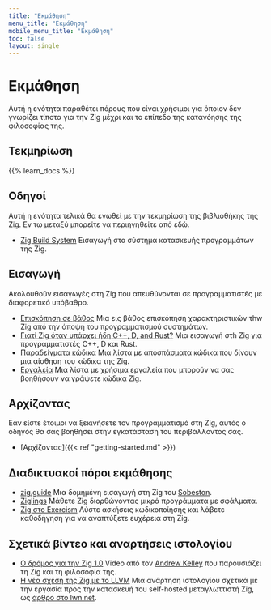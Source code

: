 ```yaml
---
title: "Εκμάθηση"
menu_title: "Εκμάθηση"
mobile_menu_title: "Εκμάθηση"
toc: false
layout: single
---
```


# Εκμάθηση
Αυτή η ενότητα παραθέτει πόρους που είναι χρήσιμοι για όποιον δεν γνωρίζει τίποτα για την Zig μέχρι και το επίπεδο της κατανόησης της φιλοσοφίας της.

## Τεκμηρίωση
{{% learn_docs %}}

## Οδηγοί
Αυτή η ενότητα τελικά θα ενωθεί με την τεκμηρίωση της βιβλιοθήκης της Zig.
Εν τω μεταξύ μπορείτε να περιηγηθείτε από εδώ.

- [Zig Build System](build-system/)
Εισαγωγή στο σύστημα κατασκευής προγραμμάτων της Zig.

## Εισαγωγή
Ακολουθούν εισαγωγές στη Zig που απευθύνονται σε προγραμματιστές με διαφορετικό υπόβαθρο.

- [Επισκόπηση σε βάθος](overview/) 
Mια εις βάθος επισκόπηση χαρακτηριστικών τhw Zig από την άποψη του προγραμματισμού συστημάτων.
- [Γιατί Zig όταν υπάρχει ήδη C++, D, and Rust?](why_zig_rust_d_cpp/) 
Μια εισαγωγή στh Zig για προγραμματιστές C++, D και Rust.
- [Παραδείγματα κώδικα](samples/)
Μια λίστα με αποσπάσματα κώδικα που δίνουν μια αίσθηση του κώδικα της Zig.
- [Εργαλεία](tools/) 
Μια λίστα με χρήσιμα εργαλεία που μπορούν να σας βοηθήσουν να γράψετε κώδικα Zig.


## Αρχίζοντας
Εάν είστε έτοιμοι να ξεκινήσετε τον προγραμματισμό στη Zig, αυτός ο οδηγός θα σας βοηθήσει στην εγκατάσταση του περιβάλλοντος σας.

- [Αρχίζοντας]({{< ref "getting-started.md" >}})  

## Διαδικτυακοί πόροι εκμάθησης
- [zig.guide](https://zig.guide) 
Μια δομημένη εισαγωγή στη Zig του [Sobeston](https://github.com/sobeston).
- [Ziglings](https://ziglings.org) 
Μάθετε Zig διορθώνοντας μικρά προγράμματα με σφάλματα.
- [Zig στο Exercism](https://exercism.org/tracks/zig) 
Λύστε ασκήσεις κωδικοποίησης και λάβετε καθοδήγηση για να αναπτύξετε ευχέρεια στη Zig.

## Σχετικά βίντεο και αναρτήσεις ιστολογίου
- [Ο δρόμος για την Zig 1.0](https://www.youtube.com/watch?v=Gv2I7qTux7g) 
Video από τον [Andrew Kelley](https://andrewkelley.me) που παρουσιάζει τη Zig και τη φιλοσοφία της.
- [Η νέα σχέση της Zig με το LLVM](https://kristoff.it/blog/zig-new-relationship-llvm/) 
Mια ανάρτηση ιστολογίου σχετικά με την εργασία προς την κατασκευή του self-hosted μεταγλωττιστή Zig, ως [άρθρο στο lwn.net](https://lwn.net/Articles/833400/).


















